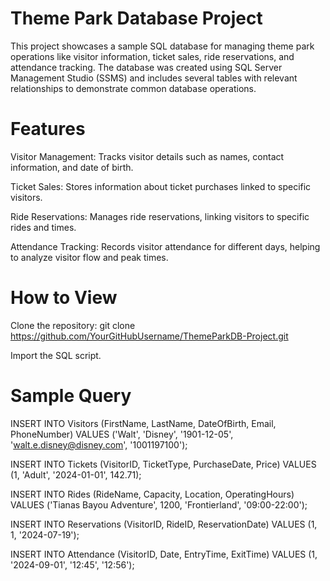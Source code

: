 # Theme Park Database Project
This project showcases a sample SQL database for managing theme park operations like visitor information, ticket sales, ride reservations, and attendance tracking. The database was created using SQL Server Management Studio (SSMS) and includes several tables with relevant relationships to demonstrate common database operations.
# Features
Visitor Management: Tracks visitor details such as names, contact information, and date of birth.

Ticket Sales: Stores information about ticket purchases linked to specific visitors.

Ride Reservations: Manages ride reservations, linking visitors to specific rides and times.

Attendance Tracking: Records visitor attendance for different days, helping to analyze visitor flow and peak times.
# How to View
Clone the repository: git clone https://github.com/YourGitHubUsername/ThemeParkDB-Project.git

Import the SQL script. 

# Sample Query

INSERT INTO Visitors (FirstName, LastName, DateOfBirth, Email, PhoneNumber)
VALUES ('Walt', 'Disney', '1901-12-05', 'walt.e.disney@disney.com', '1001197100');

INSERT INTO Tickets (VisitorID, TicketType, PurchaseDate, Price)
VALUES (1, 'Adult', '2024-01-01', 142.71);

INSERT INTO Rides (RideName, Capacity, Location, OperatingHours)
VALUES ('Tianas Bayou Adventure', 1200, 'Frontierland', '09:00-22:00');

INSERT INTO Reservations (VisitorID, RideID, ReservationDate)
VALUES (1, 1, '2024-07-19');

INSERT INTO Attendance (VisitorID, Date, EntryTime, ExitTime)
VALUES (1, '2024-09-01', '12:45', '12:56');


